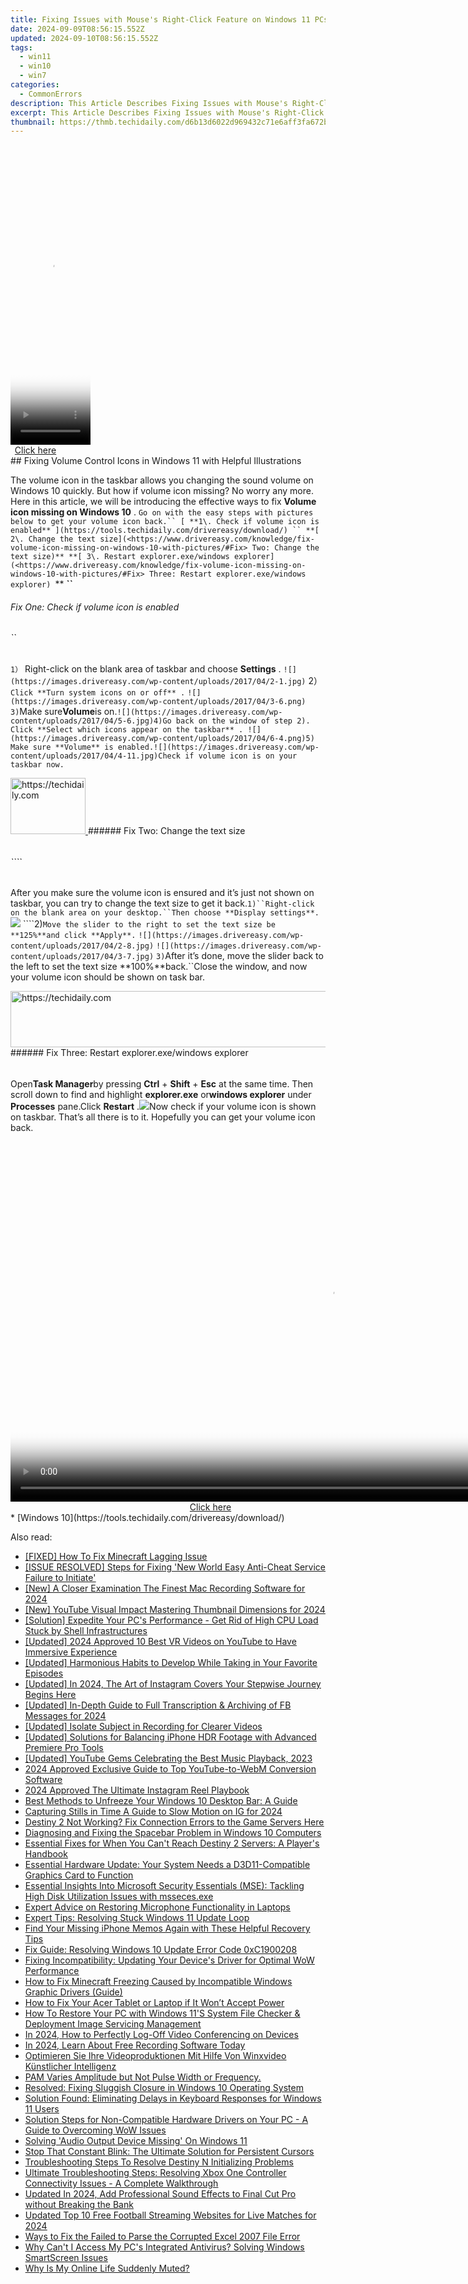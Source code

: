 ```yaml
---
title: Fixing Issues with Mouse's Right-Click Feature on Windows 11 PCs
date: 2024-09-09T08:56:15.552Z
updated: 2024-09-10T08:56:15.552Z
tags:
  - win11
  - win10
  - win7
categories:
  - CommonErrors
description: This Article Describes Fixing Issues with Mouse's Right-Click Feature on Windows 11 PCs
excerpt: This Article Describes Fixing Issues with Mouse's Right-Click Feature on Windows 11 PCs
thumbnail: https://thmb.techidaily.com/d6b13d6022d969432c71e6aff3fa672b2a4e175cf75b9d02e24d28aea894a489.jpg
---
```


<!-- affiliate ads begin -->
<span id="1938136">
					<video width="128" height="480" style="cursor:pointer"
           poster="//a.impactradius-go.com/display-clicktoplayimage/1938136.png"
           onclick="if(!this.playClicked){this.play();this.setAttribute('controls',true);this.playClicked=true;}">
	   <source src="//a.impactradius-go.com/display-ad/22993-1938136">
	   <img src="//a.impactradius-go.com/display-clicktoplayimage/1938136.png" style="border: none; height: 100%; width: 100%; object-fit: contain">
	</video>
	<div style="width:80px;text-align:center"><a href="javascript:window.open(decodeURIComponent('https%3A%2F%2Fhomestyler.sjv.io%2Fc%2F5597632%2F1938136%2F22993'), '_blank');void(0);">Click here</a></div>
</span>
<img height="0" width="0" src="https://imp.pxf.io/i/5597632/1938136/22993" style="position:absolute;visibility:hidden;" border="0" />
<!-- affiliate ads end -->
## Fixing Volume Control Icons in Windows 11 with Helpful Illustrations

The volume icon in the taskbar allows you changing the sound volume on Windows 10 quickly. But how if volume icon missing? No worry any more. Here in this article, we will be introducing the effective ways to fix **Volume icon missing on Windows 10** . ````Go on with the easy steps with pictures below to get your volume icon back.`` [ **1\. Check if volume icon is enabled** ](https://tools.techidaily.com/drivereasy/download/) `` **[ 2\. Change the text size](<https://www.drivereasy.com/knowledge/fix-volume-icon-missing-on-windows-10-with-pictures/#Fix> Two: Change the text size)** **[ 3\. Restart explorer.exe/windows explorer](<https://www.drivereasy.com/knowledge/fix-volume-icon-missing-on-windows-10-with-pictures/#Fix> Three: Restart explorer.exe/windows explorer) ````** **``**

###### Fix One: Check if volume icon is enabled

######

###### ``

`` 1） `` Right-click on the blank area of taskbar and choose **Settings** . ```` ![](https://images.drivereasy.com/wp-content/uploads/2017/04/2-1.jpg) ```` 2） `` Click **Turn system icons on or off** . `` `` ![](https://images.drivereasy.com/wp-content/uploads/2017/04/3-6.png) `` ``3)``Make sure**Volume**is on.``![](https://images.drivereasy.com/wp-content/uploads/2017/04/5-6.jpg)4)Go back on the window of step 2). Click **Select which icons appear on the taskbar** . ![](https://images.drivereasy.com/wp-content/uploads/2017/04/6-4.png)5) Make sure **Volume** is enabled.![](https://images.drivereasy.com/wp-content/uploads/2017/04/4-11.jpg)Check if volume icon is on your taskbar now.``

<!-- affiliate ads begin -->
<a href="https://aligracehair.sjv.io/c/5597632/2135348/19272" target="_top" id="2135348">
  <img src="//a.impactradius-go.com/display-ad/19272-2135348" border="0" alt="https://techidaily.com" width="120" height="90"/>
</a>
<img height="0" width="0" src="https://aligracehair.sjv.io/i/5597632/2135348/19272" style="position:absolute;visibility:hidden;" border="0" />
<!-- affiliate ads end -->
###### Fix Two: Change the text size

######

###### ````

After you make sure the volume icon is ensured and it’s just not shown on taskbar, you can try to change the text size to get it back.````1)``Right-click on the blank area on your desktop.``Then choose **Display settings**.```` ![](https://images.drivereasy.com/wp-content/uploads/2017/04/1-9.jpg) ````2)``Move the slider to the right to set the text size be **125%**and click **Apply**.`` `` ![](https://images.drivereasy.com/wp-content/uploads/2017/04/2-8.jpg) `` `` ![](https://images.drivereasy.com/wp-content/uploads/2017/04/3-7.jpg) `` ``3)``After it’s done, move the slider back to the left to set the text size **100%**back.``Close the window, and now your volume icon should be shown on task bar.

<!-- affiliate ads begin -->
<a href="https://wigfever.sjv.io/c/5597632/2014849/22899" target="_top" id="2014849">
  <img src="//a.impactradius-go.com/display-ad/22899-2014849" border="0" alt="https://techidaily.com" width="728" height="90"/>
</a>
<img height="0" width="0" src="https://wigfever.sjv.io/i/5597632/2014849/22899" style="position:absolute;visibility:hidden;" border="0" />
<!-- affiliate ads end -->
###### Fix Three: Restart explorer.exe/windows explorer

######

Open**Task Manager**by pressing **Ctrl** \+ **Shift** \+ **Esc** at the same time. Then scroll down to find and highlight **explorer.exe** or**windows explorer**  under **Processes**  pane.Click **Restart** .![](https://images.drivereasy.com/wp-content/uploads/2017/04/6-5.jpg)Now check if your volume icon is shown on taskbar. That’s all there is to it. Hopefully you can get your volume icon back.

<!-- affiliate ads begin -->
<span id="1155462">
					<video width="1024" height="576" style="cursor:pointer"
           poster="//a.impactradius-go.com/display-clicktoplayimage/1155462.png"
           onclick="if(!this.playClicked){this.play();this.setAttribute('controls',true);this.playClicked=true;}">
	   <source src="//a.impactradius-go.com/display-ad/14559-1155462">
	   <img src="//a.impactradius-go.com/display-clicktoplayimage/1155462.png" style="border: none; height: 100%; width: 100%; object-fit: contain">
	</video>
	<div style="width:640px;text-align:center"><a href="javascript:window.open(decodeURIComponent('https%3A%2F%2Fpropmoneyinc.pxf.io%2Fc%2F5597632%2F1155462%2F14559'), '_blank');void(0);">Click here</a></div>
</span>
<img height="0" width="0" src="https://imp.pxf.io/i/5597632/1155462/14559" style="position:absolute;visibility:hidden;" border="0" />
<!-- affiliate ads end -->
* [Windows 10](https://tools.techidaily.com/drivereasy/download/)

<ins class="adsbygoogle"
     style="display:block"
     data-ad-format="autorelaxed"
     data-ad-client="ca-pub-7571918770474297"
     data-ad-slot="1223367746"></ins>



<ins class="adsbygoogle"
     style="display:block"
     data-ad-client="ca-pub-7571918770474297"
     data-ad-slot="8358498916"
     data-ad-format="auto"
     data-full-width-responsive="true"></ins>

<span class="atpl-alsoreadstyle">Also read:</span>
<div><ul>
<li><a href="https://common-error.techidaily.com/fixed-how-to-fix-minecraft-lagging-issue/"><u>[FIXED] How To Fix Minecraft Lagging Issue</u></a></li>
<li><a href="https://common-error.techidaily.com/issue-resolved-steps-for-fixing-new-world-easy-anti-cheat-service-failure-to-initiate/"><u>[ISSUE RESOLVED] Steps for Fixing 'New World Easy Anti-Cheat Service Failure to Initiate'</u></a></li>
<li><a href="https://screen-capture.techidaily.com/new-a-closer-examination-the-finest-mac-recording-software-for-2024/"><u>[New] A Closer Examination The Finest Mac Recording Software for 2024</u></a></li>
<li><a href="https://youtube-lab.techidaily.com/outube-visual-impact-mastering-thumbnail-dimensions-for-2024/"><u>[New] YouTube Visual Impact Mastering Thumbnail Dimensions for 2024</u></a></li>
<li><a href="https://common-error.techidaily.com/solution-expedite-your-pcs-performance-get-rid-of-high-cpu-load-stuck-by-shell-infrastructures/"><u>[Solution] Expedite Your PC's Performance - Get Rid of High CPU Load Stuck by Shell Infrastructures</u></a></li>
<li><a href="https://facebook-record-videos.techidaily.com/updated-2024-approved-10-best-vr-videos-on-youtube-to-have-immersive-experience/"><u>[Updated] 2024 Approved 10 Best VR Videos on YouTube to Have Immersive Experience</u></a></li>
<li><a href="https://some-knowledge.techidaily.com/updated-harmonious-habits-to-develop-while-taking-in-your-favorite-episodes/"><u>[Updated] Harmonious Habits to Develop While Taking in Your Favorite Episodes</u></a></li>
<li><a href="https://instagram-clips.techidaily.com/updated-in-2024-the-art-of-instagram-covers-your-stepwise-journey-begins-here/"><u>[Updated] In 2024, The Art of Instagram Covers Your Stepwise Journey Begins Here</u></a></li>
<li><a href="https://screen-video-capture.techidaily.com/updated-in-depth-guide-to-full-transcription-and-archiving-of-fb-messages-for-2024/"><u>[Updated] In-Depth Guide to Full Transcription & Archiving of FB Messages for 2024</u></a></li>
<li><a href="https://digital-screen-recording.techidaily.com/updated-isolate-subject-in-recording-for-clearer-videos/"><u>[Updated] Isolate Subject in Recording for Clearer Videos</u></a></li>
<li><a href="https://extra-support.techidaily.com/updated-solutions-for-balancing-iphone-hdr-footage-with-advanced-premiere-pro-tools/"><u>[Updated] Solutions for Balancing iPhone HDR Footage with Advanced Premiere Pro Tools</u></a></li>
<li><a href="https://youtube-lab.techidaily.com/ed-youtube-gems-celebrating-the-best-music-playback-2023/"><u>[Updated] YouTube Gems Celebrating the Best Music Playback, 2023</u></a></li>
<li><a href="https://youtube-sure.techidaily.com/approved-exclusive-guide-to-top-youtube-to-webm-conversion-software/"><u>2024 Approved Exclusive Guide to Top YouTube-to-WebM Conversion Software</u></a></li>
<li><a href="https://instagram-clips.techidaily.com/2024-approved-the-ultimate-instagram-reel-playbook/"><u>2024 Approved The Ultimate Instagram Reel Playbook</u></a></li>
<li><a href="https://common-error.techidaily.com/best-methods-to-unfreeze-your-windows-10-desktop-bar-a-guide/"><u>Best Methods to Unfreeze Your Windows 10 Desktop Bar: A Guide</u></a></li>
<li><a href="https://instagram-clips.techidaily.com/capturing-stills-in-time-a-guide-to-slow-motion-on-ig-for-2024/"><u>Capturing Stills in Time A Guide to Slow Motion on IG for 2024</u></a></li>
<li><a href="https://common-error.techidaily.com/1723209505403-destiny-2-not-working-fix-connection-errors-to-the-game-servers-here/"><u>Destiny 2 Not Working? Fix Connection Errors to the Game Servers Here</u></a></li>
<li><a href="https://common-error.techidaily.com/diagnosing-and-fixing-the-spacebar-problem-in-windows-10-computers/"><u>Diagnosing and Fixing the Spacebar Problem in Windows 10 Computers</u></a></li>
<li><a href="https://common-error.techidaily.com/essential-fixes-for-when-you-cant-reach-destiny-2-servers-a-players-handbook/"><u>Essential Fixes for When You Can't Reach Destiny 2 Servers: A Player's Handbook</u></a></li>
<li><a href="https://common-error.techidaily.com/essential-hardware-update-your-system-needs-a-d3d11-compatible-graphics-card-to-function/"><u>Essential Hardware Update: Your System Needs a D3D11-Compatible Graphics Card to Function</u></a></li>
<li><a href="https://common-error.techidaily.com/essential-insights-into-microsoft-security-essentials-mse-tackling-high-disk-utilization-issues-with-mssecesexe/"><u>Essential Insights Into Microsoft Security Essentials (MSE): Tackling High Disk Utilization Issues with msseces.exe</u></a></li>
<li><a href="https://common-error.techidaily.com/expert-advice-on-restoring-microphone-functionality-in-laptops/"><u>Expert Advice on Restoring Microphone Functionality in Laptops</u></a></li>
<li><a href="https://common-error.techidaily.com/expert-tips-resolving-stuck-windows-11-update-loop/"><u>Expert Tips: Resolving Stuck Windows 11 Update Loop</u></a></li>
<li><a href="https://fox-that.techidaily.com/find-your-missing-iphone-memos-again-with-these-helpful-recovery-tips/"><u>Find Your Missing iPhone Memos Again with These Helpful Recovery Tips</u></a></li>
<li><a href="https://common-error.techidaily.com/fix-guide-resolving-windows-10-update-error-code-0xc1900208/"><u>Fix Guide: Resolving Windows 10 Update Error Code 0xC1900208</u></a></li>
<li><a href="https://common-error.techidaily.com/fixing-incompatibility-updating-your-devices-driver-for-optimal-wow-performance/"><u>Fixing Incompatibility: Updating Your Device's Driver for Optimal WoW Performance</u></a></li>
<li><a href="https://common-error.techidaily.com/how-to-fix-minecraft-freezing-caused-by-incompatible-windows-graphic-drivers-guide/"><u>How to Fix Minecraft Freezing Caused by Incompatible Windows Graphic Drivers (Guide)</u></a></li>
<li><a href="https://common-error.techidaily.com/how-to-fix-your-acer-tablet-or-laptop-if-it-wont-accept-power/"><u>How to Fix Your Acer Tablet or Laptop if It Won’t Accept Power</u></a></li>
<li><a href="https://common-error.techidaily.com/how-to-restore-your-pc-with-windows-11s-system-file-checker-and-deployment-image-servicing-management/"><u>How To Restore Your PC with Windows 11'S System File Checker & Deployment Image Servicing Management</u></a></li>
<li><a href="https://digital-screen-recording.techidaily.com/in-2024-how-to-perfectly-log-off-video-conferencing-on-devices/"><u>In 2024, How to Perfectly Log-Off Video Conferencing on Devices</u></a></li>
<li><a href="https://visual-screen-recording.techidaily.com/in-2024-learn-about-free-recording-software-today/"><u>In 2024, Learn About Free Recording Software Today</u></a></li>
<li><a href="https://vp-tips.techidaily.com/optimieren-sie-ihre-videoproduktionen-mit-hilfe-von-winxvideo-kunstlicher-intelligenz/"><u>Optimieren Sie Ihre Videoproduktionen Mit Hilfe Von Winxvideo Künstlicher Intelligenz</u></a></li>
<li><a href="https://common-error.techidaily.com/pam-varies-amplitude-but-not-pulse-width-or-frequency/"><u>PAM Varies Amplitude but Not Pulse Width or Frequency.</u></a></li>
<li><a href="https://win-howtos.techidaily.com/resolved-fixing-sluggish-closure-in-windows-10-operating-system/"><u>Resolved: Fixing Sluggish Closure in Windows 10 Operating System</u></a></li>
<li><a href="https://common-error.techidaily.com/solution-found-eliminating-delays-in-keyboard-responses-for-windows-11-users/"><u>Solution Found: Eliminating Delays in Keyboard Responses for Windows 11 Users</u></a></li>
<li><a href="https://common-error.techidaily.com/solution-steps-for-non-compatible-hardware-drivers-on-your-pc-a-guide-to-overcoming-wow-issues/"><u>Solution Steps for Non-Compatible Hardware Drivers on Your PC - A Guide to Overcoming WoW Issues</u></a></li>
<li><a href="https://common-error.techidaily.com/solving-audio-output-device-missing-on-windows-11/"><u>Solving 'Audio Output Device Missing' On Windows 11</u></a></li>
<li><a href="https://common-error.techidaily.com/stop-that-constant-blink-the-ultimate-solution-for-persistent-cursors/"><u>Stop That Constant Blink: The Ultimate Solution for Persistent Cursors</u></a></li>
<li><a href="https://common-error.techidaily.com/troubleshooting-steps-to-resolve-destiny-n-initializing-problems/"><u>Troubleshooting Steps To Resolve Destiny N Initializing Problems</u></a></li>
<li><a href="https://common-error.techidaily.com/ultimate-troubleshooting-steps-resolving-xbox-one-controller-connectivity-issues-a-complete-walkthrough/"><u>Ultimate Troubleshooting Steps: Resolving Xbox One Controller Connectivity Issues - A Complete Walkthrough</u></a></li>
<li><a href="https://ai-video-tools.techidaily.com/updated-in-2024-add-professional-sound-effects-to-final-cut-pro-without-breaking-the-bank/"><u>Updated In 2024, Add Professional Sound Effects to Final Cut Pro without Breaking the Bank</u></a></li>
<li><a href="https://ai-live-streaming.techidaily.com/updated-top-10-free-football-streaming-websites-for-live-matches-for-2024/"><u>Updated Top 10 Free Football Streaming Websites for Live Matches for 2024</u></a></li>
<li><a href="https://techidaily.com/ways-to-fix-the-failed-to-parse-the-corrupted-excel-2007-file-error-by-stellar-guide/"><u>Ways to Fix the Failed to Parse the Corrupted Excel 2007 File Error</u></a></li>
<li><a href="https://common-error.techidaily.com/why-cant-i-access-my-pcs-integrated-antivirus-solving-windows-smartscreen-issues/"><u>Why Can't I Access My PC's Integrated Antivirus? Solving Windows SmartScreen Issues</u></a></li>
<li><a href="https://facebook.techidaily.com/why-is-my-online-life-suddenly-muted/"><u>Why Is My Online Life Suddenly Muted?</u></a></li>
</ul></div>
